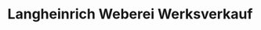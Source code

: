 ---
title: "Langheinrich Weberei Werksverkauf"
url: /schlitz/langheinrich-weberei-werksverkauf/
shop: Warenhaus
---